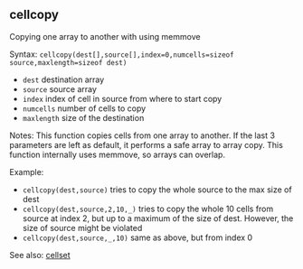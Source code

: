 ## cellcopy

Copying one array to another with using memmove

Syntax: `cellcopy(dest[],source[],index=0,numcells=sizeof source,maxlength=sizeof dest)`

* `dest` destination array
* `source` source array
* `index` index of cell in source from where to start copy
* `numcells` number of cells to copy
* `maxlength` size of the destination

Notes: This function copies cells from one array to another. If the last 3 parameters are left as default, it performs a safe array to array copy. This function internally uses memmove, so arrays can overlap.

Example:

* `cellcopy(dest,source)` tries to copy the whole source to the max size of dest
* `cellcopy(dest,source,2,10,_)` tries to copy the whole 10 cells from source at index 2, but up to a maximum of the size of dest. However, the size of source might be violated
* `cellcopy(dest,source,_,10)` same as above, but from index 0

See also: [cellset](/api-native-functions/cellset.md)

